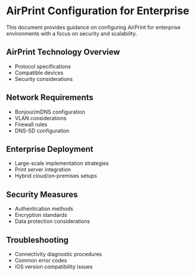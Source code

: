 # AirPrint Configuration for Enterprise

This document provides guidance on configuring AirPrint for enterprise environments with a focus on security and scalability.

## AirPrint Technology Overview
- Protocol specifications
- Compatible devices
- Security considerations

## Network Requirements
- Bonjour/mDNS configuration
- VLAN considerations
- Firewall rules
- DNS-SD configuration

## Enterprise Deployment
- Large-scale implementation strategies
- Print server integration
- Hybrid cloud/on-premises setups

## Security Measures
- Authentication methods
- Encryption standards
- Data protection considerations

## Troubleshooting
- Connectivity diagnostic procedures
- Common error codes
- iOS version compatibility issues
